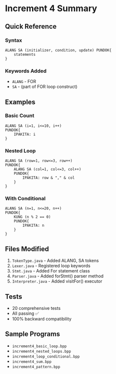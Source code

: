 # Increment 4 Summary

## Quick Reference

### Syntax
```bisaya
ALANG SA (initializer, condition, update) PUNDOK{
    statements
}
```

### Keywords Added
- `ALANG` - FOR
- `SA` - (part of FOR loop construct)

## Examples

### Basic Count
```bisaya
ALANG SA (i=1, i<=10, i++)
PUNDOK{
    IPAKITA: i
}
```

### Nested Loop
```bisaya
ALANG SA (row=1, row<=3, row++)
PUNDOK{
    ALANG SA (col=1, col<=3, col++)
    PUNDOK{
        IPAKITA: row & "," & col
    }
}
```

### With Conditional
```bisaya
ALANG SA (n=1, n<=20, n++)
PUNDOK{
    KUNG (n % 2 == 0)
    PUNDOK{
        IPAKITA: n
    }
}
```

## Files Modified
1. `TokenType.java` - Added ALANG, SA tokens
2. `Lexer.java` - Registered loop keywords
3. `Stmt.java` - Added For statement class
4. `Parser.java` - Added forStmt() parser method
5. `Interpreter.java` - Added visitFor() executor

## Tests
- 20 comprehensive tests
- All passing ✅
- 100% backward compatibility

## Sample Programs
- `increment4_basic_loop.bpp`
- `increment4_nested_loops.bpp`
- `increment4_loop_conditional.bpp`
- `increment4_sum.bpp`
- `increment4_pattern.bpp`

